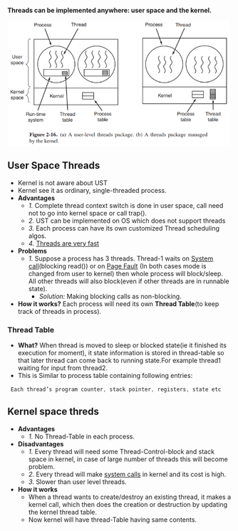 **Threads can be implemented anywhere: user space and the kernel.**

<img src=./userspace_kernelspace_threads.PNG width=500 />

## User Space Threads
- Kernel is not aware about UST
- Kernel see it as ordinary, single-threaded process.
- **Advantages**
  - *1.* Complete thread context switch is done in user space, call need not to go into kernel space or call trap().
  - *2.* UST can be implemented on OS which does not support threads
  - *3.* Each process can have its own customized Thread scheduling algos.
  - *4.* [Threads are very fast](/cpu_memory_thread_process.README.md)
- **Problems**
  - *1.* Suppose a process has 3 threads. Thread-1 waits on [System call](https://sites.google.com/site/amitinterviewpreparation/c-1/device-driver)(blocking read()) or on [Page Fault](https://sites.google.com/site/amitinterviewpreparation/c-1/memory-management/virtual-memory) (In both cases mode is changed from user to kernel) then whole process will block/sleep. All other threads will also block(even if other threads are in runnable state).
    - *Solution:* Making blocking calls as non-blocking.
- **How it works?** Each process will need its own **Thread Table**(to keep track of threads in process). 
### Thread Table
  - **What?** When thread is moved to sleep or blocked state(ie it finished its execution for moment), it state information is stored in thread-table so that later thread can come back to running state.For example thread1 waiting for input from thread2.
  - This is Similar to process table containing following entries:
```c
 Each thread’s program counter, stack pointer, registers, state etc
```

## Kernel space threds
- **Advantages**
  - *1.* No Thread-Table in each process.
- **Disadvantages**
  - *1.* Every thread will need some Thread-Control-block and stack space in kernel, in case of large number of threads this will become problem.
  - *2.* Every thread will make [system calls](https://sites.google.com/site/amitinterviewpreparation/c-1/device-driver) in kernel and its cost is high.
  - *3.* Slower than user level threads.
- **How it works**
  - When a thread wants to create/destroy an existing thread, it makes a kernel call, which then does the creation or destruction by updating the kernel thread table.
  - Now kernel will have thread-Table having same contents.
